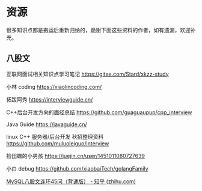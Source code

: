 # 资源

很多知识点都是搬运后重新归纳的，跪谢下面这些资料的作者，如有遗漏，欢迎补充。
## 八股文

互联网面试相关知识点学习笔记 <https://gitee.com/Stard/xkzz-study>

小林 coding <https://xiaolincoding.com/>

拓跋阿秀 <https://interviewguide.cn/>

C++后台开发方向的面经总结 <https://github.com/guaguaupup/cpp_interview>

Java Guide <https://javaguide.cn/>

linux C++ 服务器/后台开发 秋招整理资料 <https://github.com/muluoleiguo/interview>

捡田螺的小男孩 <https://juejin.cn/user/1451011080727639>

小白 debug <https://github.com/xiaobaiTech/golangFamily>

[MySQL八股文连环45问（背诵版） - 知乎 (zhihu.com)](https://zhuanlan.zhihu.com/p/403656116)
